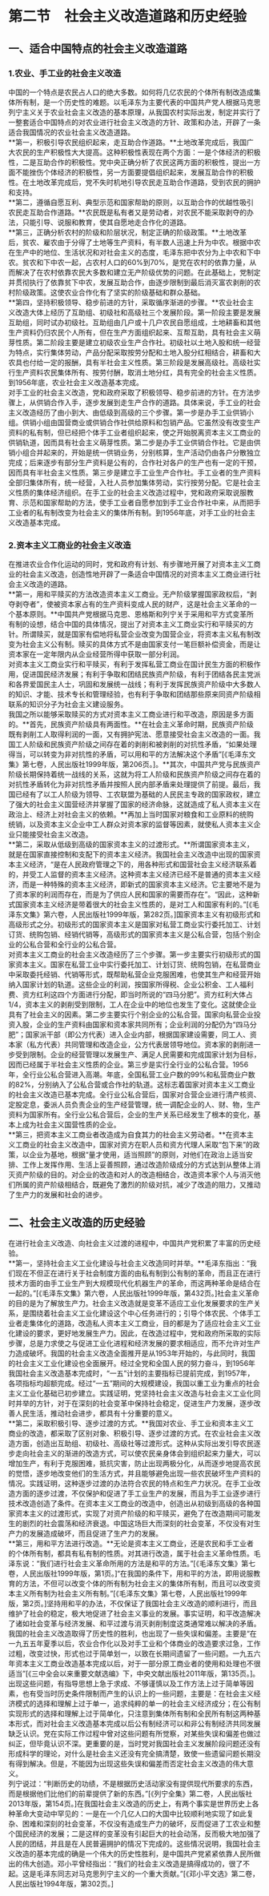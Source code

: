 # 第二节　社会主义改造道路和历史经验

## 一、适合中国特点的社会主义改造道路

### 1.农业、手工业的社会主义改造

  中国的一个特点是农民占人口的绝大多数。如何将几亿农民的个体所有制改造成集体所有制，是一个历史性的难题。以毛泽东为主要代表的中国共产党人根据马克思列宁主义关于农业社会主义改造的基本原理，从我国农村实际出发，制定并实行了一整套适合中国特点的对农业进行社会主义改造的方针、政策和办法，开辟了一条适合我国情况的农业社会主义改造道路。  
  **第一，积极引导农民组织起来，走互助合作道路。**土地改革完成后，我国广大农民的生产积极性大大提高。这种积极性表现在两个方面：一是个体经济的积极性，二是互助合作的积极性。党中央正确分析了农民这两方面的积极性，提出一方面不能挫伤个体经济的积极性，另一方面要提倡组织起来，发展互助合作的积极性。在土地改革完成后，党不失时机地引导农民走互助合作道路，受到农民的拥护和支持。  
  **第二，遵循自愿互利、典型示范和国家帮助的原则，以互助合作的优越性吸引农民走互助合作道路。**农民既是私有者又是劳动者，对农民不能采取剥夺的办法，只能引导、说服和教育，使其自愿地走合作化的道路。  
  **第三，正确分析农村的阶级和阶层状况，制定正确的阶级政策。**土地改革后，贫农、雇农由于分得了土地等生产资料，有半数人迅速上升为中农。根据中农在生产中的地位、生活状况和对社会主义的态度，毛泽东把中农分为上中农和下中农。贫农和下中农一起，占农村人口的60%到70%，是党在农村的依靠力量，从而解决了在农村依靠农民大多数和建立无产阶级优势的问题。在此基础上，党制定并贯彻执行了依靠贫下中农，发展互助合作，由逐步限制到最后消灭富农剥削的农村阶级政策。这使农业合作化有了坚实的阶级基础和群众基础。  
  **第四，坚持积极领导、稳步前进的方针，采取循序渐进的步骤。**农业社会主义改造大体上经历了互助组、初级社和高级社三个发展阶段。第一阶段主要是发展互助组，同时试办初级社。互助组由几户或十几户农民自愿组成，土地耕畜和其他生产资料仍归农民个人所有，但在生产方面组织起来、互帮互助，具有社会主义萌芽性质。第二阶段主要是建立初级农业生产合作社。初级社以土地入股和统一经营为特点，实行集体劳动，产品分配采取按劳分配和土地入股分红相结合，耕畜和大农具也付给一定的报酬，具有半社会主义性质。第三阶段是发展高级社。高级社实行生产资料农民集体所有、按劳付酬，取消土地分红，具有完全的社会主义性质。到1956年底，农业社会主义改造基本完成。  
  对手工业的社会主义改造，党和政府采取了积极领导、稳步前进的方针。在方法步骤上，从供销合作入手，逐步发展到走生产合作的道路。具体来说，手工业的社会主义改造经历了由小到大、由低级到高级的三个步骤。第一步是办手工业供销小组。供销小组由国营商业或供销合作社供给原料和包销产品。它虽然没有改变生产资料的私有制，但已经把个体手工业者组织起来，使之开始脱离资本主义工商业的供销轨道，因而具有社会主义萌芽性质。第二步是办手工业供销合作社。它是由供销小组合并起来的，开始是统一供销业务，分别核算，生产活动仍由各户分散独立完成；后来逐步有部分生产资料是公有的，合作社对各户的生产也有一定的干预，因而具有半社会主义性质。第三步是建立手工业生产合作社。手工业者的生产资料全部归集体所有，统一经营，入社人员参加集体劳动，实行按劳分配。它是社会主义性质的集体经济组织。在手工业的社会主义改造过程中，党和政府采取说服教育、示范和国家帮助的方法，使手工业者自愿参加到手工业合作社中来，从而把手工业者的私有制改变为社会主义的集体所有制。到1956年底，对手工业的社会主义改造基本完成。  
### 2.资本主义工商业的社会主义改造

  在推进农业合作化运动的同时，党和政府有计划、有步骤地开展了对资本主义工商业的社会主义改造，创造性地开辟了一条适合中国情况的对资本主义工商业进行社会主义改造的道路。  
  **第一，用和平赎买的方法改造资本主义工商业。无产阶级掌握国家政权后，“剥夺剥夺者”，使被资本家占有的生产资料变成人民的财产，这是社会主义革命的一个基本原则。**中国共产党根据马克思、恩格斯和列宁关于采用和平方式变革所有制的设想，结合中国的具体情况，提出了对资本主义工商业实行和平赎买的方针。所谓赎买，就是国家有偿地将私营企业改变为国营企业，将资本主义私有制改变为社会主义公有制。赎买的具体方式不是由国家支付一笔巨额补偿资金，而是让资本家在一定年限内从企业经营所得中获取一部分利润。  
  对资本主义工商业实行和平赎买，有利于发挥私营工商业在国计民生方面的积极作用，促进国民经济发展；有利于争取和团结民族资产阶级，有利于团结各民主党派和各界爱国民主人士，巩固和发展统一战线；有利于发挥民族资产阶级中大多数人的知识、才能、技术专长和管理经验，也有利于争取和团结那些原来同资产阶级相联系的知识分子为社会主义建设服务。  
  我国之所以能够采取赎买的方式对资本主义工商业进行和平改造，原因是多方面的。**首先，民族资产阶级具有两面性。**在社会主义革命时期，民族资产阶级既有剥削工人取得利润的一面，又有拥护宪法、愿意接受社会主义改造的一面。我国工人阶级和民族资产阶级之间存在着的剥削和被剥削的对抗性矛盾，“如果处理得当，可以转变为非对抗性的矛盾，可以用和平的方法解决这个矛盾”[《毛泽东文集》第七卷，人民出版社1999年版，第206页。]。**其次，中国共产党与民族资产阶级长期保持着统一战线的关系，这就为将工人阶级和民族资产阶级之间存在着的对抗性矛盾转化为非对抗性矛盾并按照人民内部矛盾来处理提供了前提。最后，我国已经有了以工人阶级为领导、工农联盟为基础的人民民主专政的国家政权，建立了强大的社会主义国营经济并掌握了国家的经济命脉，这就造成了私人资本主义在政治上、经济上对社会主义的依赖。**再加上当时国家对粮食和工业原料的统购统销，以及资本主义企业中工人群众对资本家的监督等因素，就使私人资本主义企业只能接受社会主义改造。  
  **第二，采取从低级到高级的国家资本主义的过渡形式。**所谓国家资本主义，就是在国家直接控制和支配下的资本主义经济。我国社会主义改造中出现的国家资本主义经济，“是在人民政府管理之下的，用各种形式和国营社会主义经济联系着的，并受工人监督的资本主义经济。这种资本主义经济已经不是普通的资本主义经济，而是一种特殊的资本主义经济，即新式的国家资本主义经济。它主要地不是为了资本家的利润而存在，而是为了供应人民和国家的需要而存在”。“因此，这种新式国家资本主义经济是带着很大的社会主义性质的，是对工人和国家有利的。”[《毛泽东文集》第六卷，人民出版社1999年版，第282页。]国家资本主义有初级形式和高级形式之分。初级形式的国家资本主义是国家对私营工商业实行委托加工、计划订货、统购包销、经销代销等，高级形式的国家资本主义是公私合营，包括个别企业的公私合营和全行业的公私合营。  
  对资本主义工商业的社会主义改造经历了三个步骤。第一步主要实行初级形式的国家资本主义。国家在私营工业中实行委托加工、计划订货、统购包销，在私营商业中采取委托经销、代销等形式，既帮助私营企业克服困难，也使其生产和经营开始纳入国家计划的轨道。这些企业的利润，按国家所得税、企业公积金、工人福利费、资方红利这四个方面进行分配，即当时所说的“四马分肥”。资方红利大体占1/4，资本主义的剥削受到限制，工人在企业中的地位也发生了变化。这就使企业具有了社会主义的因素。第二步主要实行个别企业的公私合营。国家向私营企业投资入股，企业的生产资料由国家和资本家共同所有；企业利润的分配仍为“四马分肥”；国家派干部（即公方代表）进入企业内部，根据国家建设需要，同工人、资本家（私方代表）共同管理和改造企业，公方代表居领导地位。资本家的剥削进一步受到限制。企业的经营管理以发展生产、满足人民需要和完成国家计划为目标，因而已经属于半社会主义性质的企业。第三步是实行全行业的公私合营。1956年，全行业公私合营进入高潮。年底，全国私营工业户数的99%和私营商业户数的82%，分别纳入了公私合营或合作社的轨道。这标志着国家对资本主义工商业的社会主义改造已基本完成。全行业公私合营后，国家对合营企业进行清产核资、定股定息，委派人员负责企业的生产经营管理，统一调配企业的人、财、物，生产资料为国家所有。全行业公私合营后，企业的生产关系已经发生了根本的变化，基本上成为社会主义国营性质的企业。  
  **第三，把资本主义工商业者改造成为自食其力的社会主义劳动者。**在资本主义工商业的社会主义改造中，国家对资方在职人员和资方代理人采取“包下来”的政策，以企业为基地，根据“量才使用，适当照顾”的原则，对他们在政治上适当安排、工作上发挥作用、生活上妥善照顾，通过改造阶级成分的方式达到从整体上消灭资产阶级的目的。对企业的改造和对人的改造相结合，改造资本家个人与消灭他们所属的资产阶级相结合，既避免了激烈的阶级对抗，减少了改造的阻力，又推动了生产力的发展和社会的进步。  

  ## 二、社会主义改造的历史经验

  在进行社会主义改造、向社会主义过渡的进程中，中国共产党积累了丰富的历史经验。  
  **第一，坚持社会主义工业化建设与社会主义改造同时并举。**毛泽东指出：“我们现在不但正在进行关于社会制度方面的由私有制到公有制的革命，而且正在进行技术方面的由手工业生产到大规模现代化机器生产的革命，而这两种革命是结合在一起的。”[《毛泽东文集》第六卷，人民出版社1999年版，第432页。]社会主义革命的目的是为了解放生产力。社会主义改造就是变革不适应工业化发展要求的生产关系，是围绕着社会主义工业化建设这个中心任务进行的；引导个体农民、个体手工业者走集体化的道路，改造私人资本主义工商业，目的都是为了适应社会主义工业化建设的要求，更好地发展生产力。因此，在改造过程中，党和政府所采取的实际步骤，总是力求使之与促进工业化进程和经济发展的要求相适应，而不允许对生产力造成破坏。我国的社会主义改造全面推开是从1953年开始的，与此同时，我国的社会主义工业化建设也全面展开。经过全党和全国人民的努力奋斗，到1956年我国社会主义改造基本完成时，“一五”计划的主要指标已提前完成，到1957年，各项指标均超额完成。经过“一五”期间的大规模建设，我国以重工业为重点的社会主义工业化基础已初步建立。实践证明，党坚持社会主义改造与社会主义工业化同时并举的方针，对于在深刻的社会变革中保持社会稳定，促进生产力发展，逐步改善人民生活，推动社会进步，都具有十分重要的意义。  
  **第二，采取积极引导、逐步过渡的方式。**我国对农业、手工业和资本主义工商业的改造，都采取了区别对象、积极引导、逐步过渡的方式。在农业社会主义改造方面，创造出互助组、初级社、高级社等过渡形式。这种从实际出发引导农民逐步走向社会主义的渐进的改造方式，可以使农民亲身体会到组织起来力量大，可以增加生产，有利于克服困难，抵抗灾害，防止出现两极分化，从而逐步地提高农民的觉悟，逐步地改变他们的生活方式，并且能够避免出现一些农民破坏生产资料的情况。实践证明，这种逐步过渡的办法符合农民的特点和生产力状况。在手工业改造方面的逐步过渡，不仅保护和促进了手工业生产的发展，而且为手工业逐步进行技术改造创造了条件。在资本主义工商业的改造中，创造出从初级到高级的各种国家资本主义的过渡形式，实现了对资产阶级的和平赎买，避免了在改造期间可能发生的剧烈的社会震荡和经济衰退。中国这场巨大而深刻的社会变革，不仅没有对生产力的发展造成破坏，而且促进了生产力的发展。  
  **第三，用和平方法进行改造。**无论是资本主义工商业，还是农民和手工业者的个体所有制，都具有私有制的性质。对其进行改造，属于社会主义革命性质。毛泽东说：“我们进行社会主义革命所用的方法是和平的方法。”[《毛泽东文集》第七卷，人民出版社1999年版，第1页。]“在我国的条件下，用和平的方法，即用说服教育的方法，不但可以改变个体的所有制为社会主义的集体所有制，而且可以改变资本主义所有制为社会主义所有制。”[《毛泽东文集》第七卷，人民出版社1999年版，第2页。]坚持用和平的办法，不仅保证了我国社会主义改造的顺利进行，而且维护了社会的稳定，极大地促进了社会主义事业的发展。事实证明，和平改造解决了诸如社会变革与经济发展、和平过渡与消灭剥削制度这类通常难以解决的矛盾。  
  我国的社会主义改造取得了历史性的胜利，也出现了一些失误和偏差。主要是“在一九五五年夏季以后，农业合作化以及对手工业和个体商业的改造要求过急，工作过粗，改变过快，形式也过于简单划一，以致在长期间遗留了一些问题。一九五六年资本主义工商业改造基本完成以后，对于一部分原工商业者的使用和处理也不很适当”[《三中全会以来重要文献选编》下，中央文献出版社2011年版，第135页。]。出现这些问题，有指导思想上急于求成、不够谨慎以及工作方法上过于简单等因素，也有受当时历史条件限制而产生的认识上的一些问题，主要是：在社会主义经济模式的选择和理解上过于单一，追求纯粹的单一的社会主义经济成分；在公有制实现形式的选择和理解上过于简单化，只注意到集体所有制和全民所有制这两种基本形式，而对社会主义改造基本完成以后公有制经济可以和非公有制经济共同发展缺乏认识。党在实际工作过程中曾对这些问题有所觉察，对某些失误和偏差也做过纠正，但毕竟认识不深。更重要的是，当时党对我国社会主义发展阶段问题还没有形成科学的理论，对什么是社会主义还没有完全搞清楚，致使一些遗留问题长期没有得到解决。但是，不能因为出现这些失误和偏差而否定社会主义改造的伟大意义。  
  列宁说过：“判断历史的功绩，不是根据历史活动家没有提供现代所要求的东西，而是根据他们比他们的前辈提供了新的东西。”[《列宁全集》第二卷，人民出版社2013年版，第154页。]在我国社会主义改造的历史上，有两个事实是世界历史上各种革命大变动中罕见的：一是在一个几亿人口的大国中比较顺利地实现了如此复杂、困难和深刻的社会变革，不仅没有造成生产力的破坏，反而促进了工农业和整个国民经济的发展；二是这样的变革没有引起巨大的社会动荡，反而极大地加强了人民的团结，并且是在人民普遍拥护的情况下完成的。这些情况说明，我国社会主义改造的基本完成的确是一个伟大的历史性胜利，是中国共产党紧紧依靠人民所做出的伟大创造。邓小平曾经指出：“我们的社会主义改造是搞得成功的，很了不起。这是毛泽东同志对马克思列宁主义的一个重大贡献。”[《邓小平文选》第二卷，人民出版社1994年版，第302页。]  

